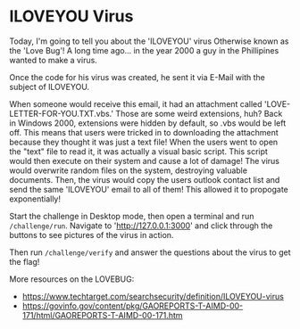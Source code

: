 # ILOVEYOU Virus

Today, I'm going to tell you about the 'ILOVEYOU' virus
Otherwise known as the 'Love Bug'!
A long time ago... in the year 2000 a guy in the Phillipines wanted to make a virus.

Once the code for his virus was created, he sent it via E-Mail with the subject of ILOVEYOU.

When someone would receive this email, it had an attachment called 'LOVE-LETTER-FOR-YOU.TXT.vbs.' Those are some weird extensions, huh?
Back in Windows 2000, extensions were hidden by default, so .vbs would be left off.
This means that users were tricked in to downloading the attachment because they thought it was just a text file!
When the users went to open the \"text\" file to read it, it was actually a visual basic script.
This script would then execute on their system and cause a lot of damage!
The virus would overwrite random files on the system, destroying valuable documents.
Then, the virus would copy the users outlook contact list and send the same 'ILOVEYOU' email to all of them! This allowed it to propogate exponentially!

Start the challenge in Desktop mode, then open a terminal and run `/challenge/run`. Navigate to 'http://127.0.0.1:3000' and click through the buttons to see pictures of the virus in action.

Then run `/challenge/verify` and answer the questions about the virus to get the flag!

More resources on the LOVEBUG:
- https://www.techtarget.com/searchsecurity/definition/ILOVEYOU-virus
- https://govinfo.gov/content/pkg/GAOREPORTS-T-AIMD-00-171/html/GAOREPORTS-T-AIMD-00-171.htm
